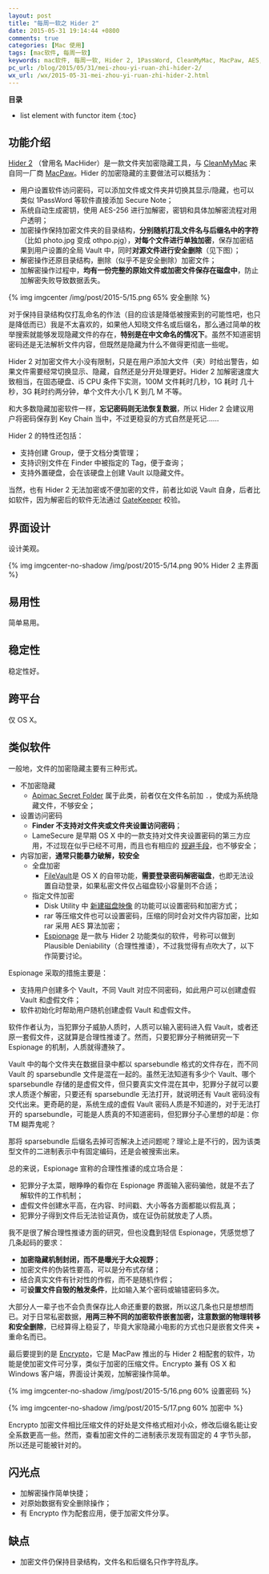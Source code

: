 ```yaml
---
layout: post
title: "每周一软之 Hider 2"
date: 2015-05-31 19:14:44 +0800
comments: true
categories: [Mac 使用]
tags: [mac软件, 每周一软]
keywords: mac软件, 每周一软, Hider 2, 1PassWord, CleanMyMac, MacPaw, AES, Vault, Key Chain, GateKeeper, Apimac Secret Folder, Finder, LameSecure, FileVault, Disk Utility, rar, Espionage, Plausible Deniability, sparsebundle, Encrypto
pc_url: /blog/2015/05/31/mei-zhou-yi-ruan-zhi-hider-2/
wx_url: /wx/2015-05-31-mei-zhou-yi-ruan-zhi-hider-2.html
---
```


__目录__

* list element with functor item
{:toc}

## 功能介绍

<!-- excerpt start -->

[Hider 2](http://macpaw.com/hider) （曾用名 MacHider）是一款文件夹加密隐藏工具，与 [CleanMyMac](http://macpaw.com/cleanmymac) 来自同一厂商 [MacPaw](http://macpaw.com/)。Hider 的加密隐藏的主要做法可以概括为：

- 用户设置软件访问密码，可以添加文件或文件夹并切换其显示/隐藏，也可以类似 1PassWord 等软件直接添加 Secure Note；
- 系统自动生成密钥，使用 AES-256 进行加解密，密钥和具体加解密流程对用户透明；
- 加密操作保持加密文件夹的目录结构，**分别随机打乱文件名与后缀名中的字符**（比如 photo.jpg 变成 othpo.pjg），**对每个文件进行单独加密**，保存加密结果到用户设置的全局 Vault 中，同时**对源文件进行安全删除**（见下图）； 
- 解密操作还原目录结构，删除（似乎不是安全删除）加密文件；
- 加解密操作过程中，**均有一份完整的原始文件或加密文件保存在磁盘中**，防止加解密失败导致数据丢失。

{% img imgcenter /img/post/2015-5/15.png 65% 安全删除 %}

<!-- excerpt end -->

对于保持目录结构仅打乱命名的作法（目的应该是降低被搜索到的可能性吧，也只是降低而已）我是不太喜欢的，如果他人知晓文件名或后缀名，那么通过简单的枚举搜索就能够发现隐藏文件的存在，**特别是在中文命名的情况下**。虽然不知道密钥密码还是无法解析文件内容，但既然是隐藏为什么不做得更彻底一些呢。

Hider 2 对加密文件大小没有限制，只是在用户添加大文件（夹）时给出警告，如果文件需要经常切换显示、隐藏，自然还是分开处理更好。Hider 2 加解密速度大致相当，在固态硬盘、i5 CPU 条件下实测，100M 文件耗时几秒，1G 耗时 几十秒，3G 耗时约两分钟，单个文件大小几 K 到几 M 不等。

和大多数隐藏加密软件一样，**忘记密码则无法恢复数据**，所以 Hider 2 会建议用户将密码保存到 Key Chain 当中，不过更稳妥的方式自然是死记……

Hider 2 的特性还包括：

- 支持创建 Group，便于文档分类管理；
- 支持识别文件在 Finder 中被指定的 Tag，便于查询；
- 支持外置硬盘，会在该硬盘上创建 Vault 以隐藏文件。
 
当然，也有 Hider 2 无法加密或不便加密的文件，前者比如说 Vault 自身，后者比如软件，因为解密后的软件无法通过 [GateKeeper](https://support.apple.com/en-gb/HT202491) 校验。

## 界面设计

设计美观。

{% img imgcenter-no-shadow /img/post/2015-5/14.png 90% Hider 2 主界面 %}

## 易用性

简单易用。

## 稳定性

稳定性好。

## 跨平台

仅 OS X。

## 类似软件

一般地，文件的加密隐藏主要有三种形式。

- 不加密隐藏
	+ [Apimac Secret Folder](http://www.apimac.com/mac/secretfolder/) 属于此类，前者仅在文件名前加 `.`，使成为系统隐藏文件，不够安全；
- 设置访问密码
	+ **Finder 不支持对文件夹或文件夹设置访问密码**；
	+ LameSecure 是早期 OS X 中的一款支持对文件夹设置密码的第三方应用，不过现在似乎已经不可用，而且也有相应的 [规避手段](https://discussions.apple.com/thread/3208638?tstart=0)，也不够安全；
- 内容加密，**通常只能暴力破解，较安全**
	+ 全盘加密
		* [FileVault](https://support.apple.com/en-us/HT204837)是 OS X 的自带功能，**需要登录密码解密磁盘**，也即无法设置自动登录，如果私密文件仅占磁盘较小容量则不合适；
	+ 指定文件加密
		* Disk Utility 中 [新建磁盘映像](https://support.apple.com/en-us/HT201599) 的功能可以设置密码和加密方式；
		* rar 等压缩文件也可以设置密码，压缩的同时会对文件内容加密，比如 rar 采用 AES 算法加密； 
		* [Espionage](https://www.espionageapp.com/) 是一款与 Hider 2 功能类似的软件，号称可以做到 Plausible Deniability（合理性推诿），不过我觉得有点吹大了，以下作简要讨论。

Espionage 采取的措施主要是：

- 支持用户创建多个 Vault，不同 Vault 对应不同密码，如此用户可以创建虚假 Vault 和虚假文件；
- 软件初始化时帮助用户随机创建虚假 Vault 和虚假文件。

软件作者认为，当犯罪分子威胁人质时，人质可以输入密码进入假 Vault，或者还原一套假文件，这就算是合理性推诿了。然而，只要犯罪分子稍微研究一下 Espionage 的机制，人质就得遭殃了。

Vault 中的每个文件夹在数据目录中都以 sparsebundle 格式的文件存在，而不同 Vault 的 sparsebundle 文件是混在一起的。虽然无法知道有多少个 Vault、哪个 sparsebundle 存储的是虚假文件，但只要真实文件混在其中，犯罪分子就可以要求人质逐个解密，只要还有 sparsebundle 无法打开，就说明还有 Vault 密码没有交代出来。更奇葩的是，系统生成的虚假 Vault 密码人质是不知道的，对于无法打开的 sparsebundle，可能是人质真的不知道密码，但犯罪分子心里想的却是：你 TM 糊弄鬼呢？

那将 sparsebundle 后缀名去掉可否解决上述问题呢？理论上是不行的，因为该类型文件的二进制表示中有固定编码，还是会被搜索出来。

总的来说，Espionage 宣称的合理性推诿的成立场合是：

- 犯罪分子太菜，眼睁睁的看你在 Espionage 界面输入密码骗他，就是不去了解软件的工作机制；
- 虚假文件创建水平高，在内容、时间戳、大小等各方面都能以假乱真；
- 犯罪分子得到文件后无法验证真伪，或在证伪前就放走了人质。

我不是很了解合理性推诿方面的研究，但也没蠢到轻信 Espionage，凭感觉想了几条起码的要求：

- **加密隐藏机制封闭，而不是曝光于大众视野**；
- 加密文件的伪装性要高，可以是分布式存储；
- 结合真实文件有针对性的作假，而不是随机作假；
- 可**设置文件自毁的触发条件**，比如输入某个密码或输错密码多次。

大部分人一辈子也不会负责保存比人命还重要的数据，所以这几条也只是想想而已。对于日常私密数据，**用两三种不同的加密软件嵌套加密，注意数据的物理转移和安全删除**，已经算得上稳妥了，毕竟大家隐藏小电影的方式也只是嵌套文件夹 + 重命名而已。

最后要提到的是 [Encrypto](http://macpaw.com/encrypto)，它是 MacPaw 推出的与 Hider 2 相配套的软件，功能是使加密文件可分享，类似于加密的压缩文件。Encrypto 兼有 OS X 和 Windows 客户端，界面设计美观，加解密操作简单。

{% img imgcenter-no-shadow /img/post/2015-5/16.png 60% 设置密码 %}

{% img imgcenter-no-shadow /img/post/2015-5/17.png 60% 加密中 %}

Encrypto 加密文件相比压缩文件的好处是文件格式相对小众，修改后缀名能让安全系数更高一些。然而，查看加密文件的二进制表示发现有固定的 4 字节头部，所以还是可能被针对的。

## 闪光点

- 加解密操作简单快捷；
- 对原始数据有安全删除操作；
- 有 Encrypto 作为配套应用，便于加密文件分享。

## 缺点

- 加密文件仍保持目录结构，文件名和后缀名只作字符乱序。
